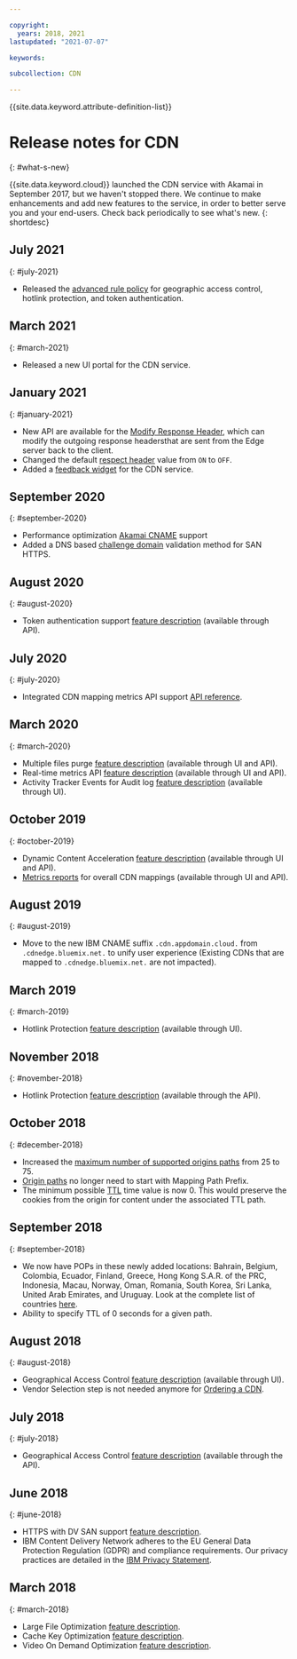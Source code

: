 ```yaml
---

copyright:
  years: 2018, 2021
lastupdated: "2021-07-07"

keywords:

subcollection: CDN

---
```


{{site.data.keyword.attribute-definition-list}}

# Release notes for CDN
{: #what-s-new}

{{site.data.keyword.cloud}} launched the CDN service with Akamai in September 2017, but we haven't stopped there. We continue to make enhancements and add new features to the service, in order to better serve you and your end-users. Check back periodically to see what's new.
{: shortdesc}

## July 2021
{: #july-2021}

* Released the [advanced rule policy](/docs/CDN?topic=CDN-setting-advanced-rules) for geographic access control, hotlink protection, and token authentication.

## March 2021
{: #march-2021}

* Released a new UI portal for the CDN service.

## January 2021
{: #january-2021}

* New API are available for the [Modify Response Header](/docs/CDN?topic=CDN-about-content-delivery-networks-cdn-#modify-response-header), which can modify the outgoing response headersthat are sent from the Edge server back to the client.
* Changed the default [respect header](/docs/CDN?topic=CDN-about-content-delivery-networks-cdn-#respect-headers) value from `ON` to `OFF`.
* Added a [feedback widget](/docs/overview?topic=overview-feedback) for the CDN service.

## September 2020
{: #september-2020}

* Performance optimization [Akamai CNAME](/docs/CDN?topic=CDN-getting-to-running-status#akamai-cname) support
* Added a DNS based [challenge domain](/docs/CDN?topic=CDN-completing-domain-control-validation-for-https-with-dv-san#challenge-domain) validation method for SAN HTTPS.

## August 2020
{: #august-2020}

* Token authentication support [feature description](/docs/CDN?topic=CDN-about-content-delivery-networks-cdn-#token-authentication) (available through API).

## July 2020
{: #july-2020}

* Integrated CDN mapping metrics API support [API reference](/docs/CDN?topic=CDN-cdn-api-reference#getmappingintegratedmetrics).

## March 2020
{: #march-2020}

* Multiple files purge [feature description](/docs/CDN?topic=CDN-about-content-delivery-networks-cdn-#purge-cached-content) (available through UI and API).
* Real-time metrics API [feature description](/docs/CDN?topic=CDN-metrics) (available through UI and API).
* Activity Tracker Events for Audit log [feature description](/docs/CDN?topic=CDN-at_events) (available through UI).

## October 2019
{: #october-2019}

* Dynamic Content Acceleration [feature description](/docs/CDN?topic=CDN-about-content-delivery-networks-cdn-#dynamic-content-acceleration-description) (available through UI and API).
* [Metrics reports](/docs/CDN?topic=CDN-metrics) for overall CDN mappings (available through UI and API).

## August 2019
{: #august-2019}

* Move to the new IBM CNAME suffix `.cdn.appdomain.cloud.` from `.cdnedge.bluemix.net.` to unify user experience (Existing CDNs that are mapped to `.cdnedge.bluemix.net.` are not impacted).

## March 2019
{: #march-2019}

* Hotlink Protection [feature description](/docs/CDN?topic=CDN-about-content-delivery-networks-cdn-#hotlink-protection) (available through UI).

## November 2018
{: #november-2018}

* Hotlink Protection [feature description](/docs/CDN?topic=CDN-about-content-delivery-networks-cdn-#hotlink-protection) (available through the API).

## October 2018
{: #december-2018}

* Increased the [maximum number of supported origins paths](/docs/CDN?topic=CDN-known-limitations#known-limitations) from 25 to 75.
* [Origin paths](/docs/CDN?topic=CDN-adding-origin-path-details) no longer need to start with Mapping Path Prefix.
* The minimum possible [TTL](/docs/CDN?topic=CDN-setting-content-caching-time-using-time-to-live) time value is now 0. This would preserve the cookies from the origin for content under the associated TTL path.

## September 2018
{: #september-2018}

* We now have POPs in these newly added locations: Bahrain, Belgium, Colombia, Ecuador, Finland, Greece, Hong Kong S.A.R. of the PRC, Indonesia, Macau, Norway, Oman, Romania, South Korea, Sri Lanka, United Arab Emirates, and Uruguay. Look at the complete list of countries [here](/docs/CDN?topic=CDN-list-of-edge-servers#list-of-edge-servers).
* Ability to specify TTL of 0 seconds for a given path.

## August 2018
{: #august-2018}

* Geographical Access Control [feature description](/docs/CDN?topic=CDN-about-content-delivery-networks-cdn-#geographical-access-control) (available through UI).
* Vendor Selection step is not needed anymore for [Ordering a CDN](/docs/CDN?topic=CDN-order-a-cdn).

## July 2018
{: #july-2018}

* Geographical Access Control [feature description](/docs/CDN?topic=CDN-about-content-delivery-networks-cdn-#geographical-access-control) (available through the API).

## June 2018
{: #june-2018}

* HTTPS with DV SAN support [feature description](/docs/CDN?topic=CDN-about-content-delivery-networks-cdn-#https-protocol-support).
* IBM Content Delivery Network adheres to the EU General Data Protection Regulation (GDPR) and compliance requirements. Our privacy practices are detailed in the [IBM Privacy Statement](https://www.ibm.com/privacy/us/en/).

## March 2018
{: #march-2018}

* Large File Optimization [feature description](/docs/CDN?topic=CDN-about-content-delivery-networks-cdn-#large-file-optimization).
* Cache Key Optimization [feature description](/docs/CDN?topic=CDN-about-content-delivery-networks-cdn-#cache-key-optimization).
* Video On Demand Optimization [feature description](/docs/CDN?topic=CDN-about-content-delivery-networks-cdn-#video-on-demand).
